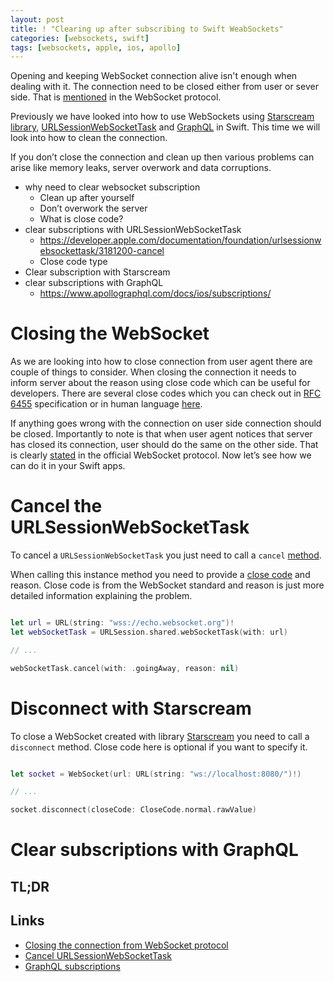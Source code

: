 ```yaml
---
layout: post
title: ! "Clearing up after subscribing to Swift WeabSockets"
categories: [websockets, swift]
tags: [websockets, apple, ios, apollo]
---
```


Opening and keeping WebSocket connection alive isn't enough when dealing with it. The connection need to be closed either from user or sever side. That is [mentioned](https://tools.ietf.org/html/draft-hixie-thewebsocketprotocol-76#section-6) in the WebSocket protocol.

Previously we have looked into how to use WebSockets using [Starscream library](/websockets-swift/), [URLSessionWebSocketTask](/websockets-ios-13-swift/) and [GraphQL](https://kristaps.me/graphql-subscriptions/) in Swift. This time we will look into how to clean the connection.

If you don’t close the connection and clean up then various problems can arise like memory leaks, server overwork and data corruptions.



* why need to clear websocket subscription
    * Clean up after yourself
    * Don’t overwork the server
    * What is close code?
* clear subscriptions with URLSessionWebSocketTask
    * https://developer.apple.com/documentation/foundation/urlsessionwebsockettask/3181200-cancel
    * Close code type
* Clear subscription with Starscream
* clear subscriptions with GraphQL
    * https://www.apollographql.com/docs/ios/subscriptions/

<!--more-->

# Closing the WebSocket

As we are looking into how to close connection from user agent there are couple of things to consider. When closing the connection it needs to inform server about the reason using close code which can be useful for developers. There are several close codes which you can check out in [RFC 6455](https://tools.ietf.org/html/rfc6455#section-7.4.1) specification or in human language [here](https://developer.mozilla.org/en-US/docs/Web/API/CloseEvent).

If anything goes wrong with the connection on user side connection should be closed. Importantly to note is that when user agent notices that server has closed its connection, user should do the same on the other side. That is clearly [stated](https://tools.ietf.org/html/draft-hixie-thewebsocketprotocol-76#section-6.3) in the official WebSocket protocol. Now let’s see how we can do it in your Swift apps.

# Cancel the URLSessionWebSocketTask

To cancel a `URLSessionWebSocketTask` you just need to call a `cancel` [method](https://developer.apple.com/documentation/foundation/urlsessionwebsockettask/3181200-cancel).

When calling this instance method you need to provide a [close code](https://developer.apple.com/documentation/foundation/urlsessionwebsockettask/closecode) and reason. Close code is from the WebSocket standard and reason is just more detailed information explaining the problem.

```swift

let url = URL(string: "wss://echo.websocket.org")!
let webSocketTask = URLSession.shared.webSocketTask(with: url)

// ...

webSocketTask.cancel(with: .goingAway, reason: nil)

```

# Disconnect with Starscream

To close a WebSocket created with library [Starscream](https://github.com/daltoniam/Starscream) you need to call a `disconnect` method. Close code here is optional if you want to specify it.

```swift

let socket = WebSocket(url: URL(string: "ws://localhost:8080/")!)

// ...

socket.disconnect(closeCode: CloseCode.normal.rawValue)

```


# Clear subscriptions with GraphQL



## TL;DR



## Links

* [Closing the connection from WebSocket protocol](https://tools.ietf.org/html/draft-hixie-thewebsocketprotocol-76#section-6)
* [Cancel URLSessionWebSocketTask](https://developer.apple.com/documentation/foundation/urlsessionwebsockettask/3181200-cancel)
* [GraphQL subscriptions](https://www.apollographql.com/docs/ios/subscriptions/)
